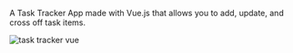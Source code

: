 A Task Tracker App made with Vue.js that allows you to add, update, and cross off task items. 


![task tracker vue](https://user-images.githubusercontent.com/92906868/176318245-79ed3218-02ba-4759-a944-e3f6be01e16d.gif)


